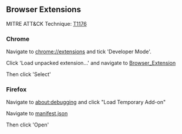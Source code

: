 ## Browser Extensions

MITRE ATT&CK Technique: [T1176](https://attack.mitre.org/wiki/Technique/T1176)


### Chrome

Navigate to [chrome://extensions](chrome://extensions) and tick 'Developer Mode'.

Click 'Load unpacked extension...' and navigate to [Browser_Extension](../Payloads/Browser_Extension/)

Then click 'Select'

### Firefox

Navigate to [about:debugging](about:debugging) and click "Load Temporary Add-on"

Navigate to [manifest.json](../Payloads/Browser_Extension/manifest.json)

Then click 'Open'
